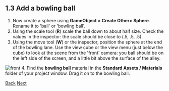 ## 1.3 Add a bowling ball

1. Now create a sphere using **GameObject > Create Other> Sphere**. Rename it to 'ball' or 'bowling ball'.
2. Using the scale tool (**R**) scale the ball down to about half size. Check the values in the inspector: the scale should be close to (.5, .5, .5).
3. Using the move tool (**W**) or the inspector, position the sphere at the end of the bowling lane. Use the view cube or the view menu (just below the cube) to look at the scene from the 'front' camera: you ball should be on the left side of the screen, and a little bit above the surface of the alley.

  ![front](https://dl.dropboxusercontent.com/u/2977490/Unity%40makerhaus/gfx/Screenshot%202013-10-12%2017.43.48.png)
4. Find the **bowling ball** material in the **Standard Assets / Materials** folder of your project window. Drag it on to the bowling ball.

[Back](ex1-2.md)
[Next](ex1-4.md)